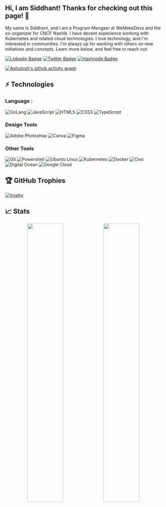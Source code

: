 ## Hi, I am Siddhant! Thanks for checking out this page! 👋

My name is Siddhant, and I am a Program Mangaer at WeMakeDevs and the co-organizer for CNCF Nashik. I have decent experience working with Kubernetes and related cloud technologies. I love technology, and I'm interested in communities. I'm always up for working with others on new initiatives and concepts. Learn more below, and feel free to reach out:

[![Linkedin Badge](https://img.shields.io/badge/-Siddhant_Khisty-blue?style=flat-square&logo=Linkedin&logoColor=white&link=https://www.linkedin.com/in/siddhant-khisty-16974019b/)](https://www.linkedin.com/in/siddhant-khisty-16974019b/)
[![Twitter Badge](https://img.shields.io/badge/-@i__siddhantk-black?style=flat-square&labelColor=black&logo=Twitter&link=https://twitter.com/i_siddhantk)](https://twitter.com/i_siddhantk)
[![Hashnode Badge](https://img.shields.io/badge/-@siddhantkhisty-lightblue?style=flat-square&logo=Hashnode&logoColor=blue)](https://hashnode.com/@siddhantkhisty)


[![Ashutosh's github activity graph](https://github-readme-activity-graph.cyclic.app/graph?username=siddhant-khisty&theme=dracula)](https://github.com/ashutosh00710/github-readme-activity-graph)

## ⚡ Technologies

### Language :
![GoLang](https://img.shields.io/badge/-Go-blue?style=flat-square&logo=go)
![JavaScript](https://img.shields.io/badge/-JavaScript-black?style=flat-square&logo=javascript)
![HTML5](https://img.shields.io/badge/-HTML5-E34F26?style=flat-square&logo=html5&logoColor=white)
![CSS3](https://img.shields.io/badge/-CSS3-1572B6?style=flat-square&logo=css3)
![TypeScript](https://img.shields.io/badge/-TypeScript-lightblue?style=flat-square&logo=typescript)

### Design Tools
![Adobe Photoshop](https://img.shields.io/badge/Adobe%20Photoshop-31A8FF?style=for-the-badge&logo=Adobe%20Photoshop&logoColor=black)
![Canva](https://img.shields.io/badge/Canva-%2300C4CC.svg?&style=for-the-badge&logo=Canva&logoColor=white)
![Figma](https://img.shields.io/badge/Figma-F24E1E?style=for-the-badge&logo=figma&logoColor=white)

### Other Tools
![Git](https://img.shields.io/badge/GIT-E44C30?style=for-the-badge&logo=git&logoColor=white)
![Powershell](https://img.shields.io/badge/powershell-5391FE?style=for-the-badge&logo=powershell&logoColor=white)
![Ubuntu Linux](https://img.shields.io/badge/Ubuntu-orange?style=for-the-badge&logo=ubuntu&logoColor=white)
![Kubernetes](https://img.shields.io/badge/Kubernetes-white?style=for-the-badge&logo=Kubernetes&logoColor=blue)
![Docker](https://img.shields.io/badge/Docker-lightblue?style=for-the-badge&logo=Docker&logoColor=blue)
![Civo](https://img.shields.io/badge/Civo-grey?style=for-the-badge&logo=Civo&logoColor=blue)
![Digital Ocean](https://img.shields.io/badge/Digital_Ocean-white?style=for-the-badge&logo=DigitalOcean&logoColor=blue)
![Google Cloud](https://img.shields.io/badge/GCP-yellow?style=for-the-badge&logo=GoogleCloud&logoColor=red)


## 🏆 GitHub Trophies

[![trophy](https://github-profile-trophy.vercel.app/?username=siddhant-khisty&theme=onedark)](https://github.com/ryo-ma/github-profile-trophy)

## 📈 Stats
<p align="center">


  <img width="48%" src="https://github-readme-stats.vercel.app/api?username=siddhant-khisty&show_icons=true&theme=dracula" />
  <img width="48%" src="https://github-readme-streak-stats.herokuapp.com/?user=siddhant-khisty&theme=dracula" />
 
 </p>
 



